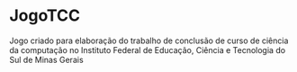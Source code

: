 # JogoTCC
Jogo criado para elaboração do trabalho de conclusão de curso de ciência da computação no Instituto Federal de Educação, Ciência e Tecnologia do Sul de Minas Gerais
